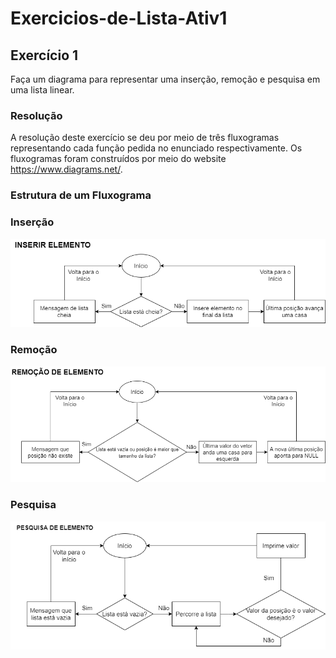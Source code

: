 # Exercicios-de-Lista-Ativ1

<h2>Exercício 1</h2>

Faça um diagrama para representar uma inserção, remoção e pesquisa em uma lista linear.

<h3>Resolução</h3>

A resolução deste exercício se deu por meio de três fluxogramas representando cada função pedida no enunciado respectivamente. Os fluxogramas foram construídos por meio do website https://www.diagrams.net/.

<h3>Estrutura de um Fluxograma</h3>


<h3>Inserção</h3>

<img src="inserirElemento.png">

<h3>Remoção</h3>

<img src="removerElemento.png">

<h3>Pesquisa</h3>

<img src="pesquisaElemento.png">
